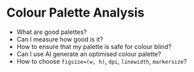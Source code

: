 # Colour Palette Analysis

- What are good palettes?
- Can I measure how good is it?
- How to ensure that my palette is safe for colour blind?
- Can I use AI generate an optimised colour palette?
- How to choose `figsize=(w, h)`, `dpi`, `linewidth`, `markersize`?
